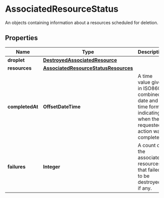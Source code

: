 

# AssociatedResourceStatus

An objects containing information about a resources scheduled for deletion.

## Properties

| Name | Type | Description | Notes |
|------------ | ------------- | ------------- | -------------|
|**droplet** | [**DestroyedAssociatedResource**](DestroyedAssociatedResource.md) |  |  [optional] |
|**resources** | [**AssociatedResourceStatusResources**](AssociatedResourceStatusResources.md) |  |  [optional] |
|**completedAt** | **OffsetDateTime** | A time value given in ISO8601 combined date and time format indicating when the requested action was completed. |  [optional] |
|**failures** | **Integer** | A count of the associated resources that failed to be destroyed, if any. |  [optional] |



